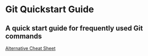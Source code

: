# Git Quickstart Guide
## A quick start guide for frequently used Git commands  

[Alternative Cheat Sheet](https://gist.github.com/hofmannsven/6814451)
